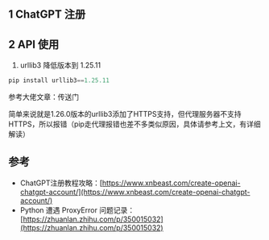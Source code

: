 ## 1 ChatGPT 注册





## 2 API 使用

1. urllib3 降低版本到 1.25.11
```python
pip install urllib3==1.25.11
```
参考大佬文章：传送门

简单来说就是1.26.0版本的urllib3添加了HTTPS支持，但代理服务器不支持HTTPS，所以报错（pip走代理报错也差不多类似原因，具体请参考上文，有详细解读）







## 参考
- ChatGPT注册教程攻略：[https://www.xnbeast.com/create-openai-chatgpt-account/](https://www.xnbeast.com/create-openai-chatgpt-account/)
- Python 遭遇 ProxyError 问题记录：[https://zhuanlan.zhihu.com/p/350015032](https://zhuanlan.zhihu.com/p/350015032)

